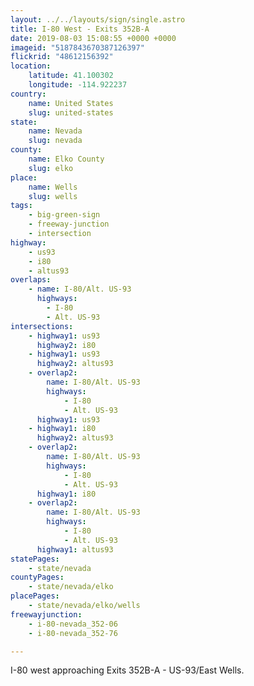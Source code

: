 ```yaml
---
layout: ../../layouts/sign/single.astro
title: I-80 West - Exits 352B-A
date: 2019-08-03 15:08:55 +0000 +0000
imageid: "5187843670387126397"
flickrid: "48612156392"
location:
    latitude: 41.100302
    longitude: -114.922237
country:
    name: United States
    slug: united-states
state:
    name: Nevada
    slug: nevada
county:
    name: Elko County
    slug: elko
place:
    name: Wells
    slug: wells
tags:
    - big-green-sign
    - freeway-junction
    - intersection
highway:
    - us93
    - i80
    - altus93
overlaps:
    - name: I-80/Alt. US-93
      highways:
        - I-80
        - Alt. US-93
intersections:
    - highway1: us93
      highway2: i80
    - highway1: us93
      highway2: altus93
    - overlap2:
        name: I-80/Alt. US-93
        highways:
            - I-80
            - Alt. US-93
      highway1: us93
    - highway1: i80
      highway2: altus93
    - overlap2:
        name: I-80/Alt. US-93
        highways:
            - I-80
            - Alt. US-93
      highway1: i80
    - overlap2:
        name: I-80/Alt. US-93
        highways:
            - I-80
            - Alt. US-93
      highway1: altus93
statePages:
    - state/nevada
countyPages:
    - state/nevada/elko
placePages:
    - state/nevada/elko/wells
freewayjunction:
    - i-80-nevada_352-06
    - i-80-nevada_352-76

---
```

I-80 west approaching Exits 352B-A - US-93/East Wells.